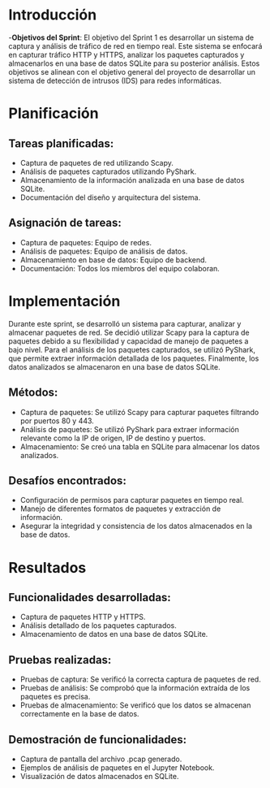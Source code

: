 # Introducción

-**Objetivos del Sprint**:
El objetivo del Sprint 1 es desarrollar un sistema de captura y análisis de tráfico de red en tiempo real. Este sistema se enfocará en capturar tráfico HTTP y HTTPS, analizar los paquetes capturados y almacenarlos en una base de datos SQLite para su posterior análisis. Estos objetivos se alinean con el objetivo general del proyecto de desarrollar un sistema de detección de intrusos (IDS) para redes informáticas.

# Planificación

## Tareas planificadas:
* Captura de paquetes de red utilizando Scapy.
* Análisis de paquetes capturados utilizando PyShark.
* Almacenamiento de la información analizada en una base de datos SQLite.
* Documentación del diseño y arquitectura del sistema.

## Asignación de tareas:
* Captura de paquetes: Equipo de redes.
* Análisis de paquetes: Equipo de análisis de datos.
* Almacenamiento en base de datos: Equipo de backend.
* Documentación: Todos los miembros del equipo colaboran.

# Implementación
Durante este sprint, se desarrolló un sistema para capturar, analizar y almacenar paquetes de red. Se decidió utilizar Scapy para la captura de paquetes debido a su flexibilidad y capacidad de manejo de paquetes a bajo nivel. Para el análisis de los paquetes capturados, se utilizó PyShark, que permite extraer información detallada de los paquetes. Finalmente, los datos analizados se almacenaron en una base de datos SQLite.

## Métodos:
* Captura de paquetes: Se utilizó Scapy para capturar paquetes filtrando por puertos 80 y 443.
* Análisis de paquetes: Se utilizó PyShark para extraer información relevante como la IP de origen, IP de destino y puertos.
* Almacenamiento: Se creó una tabla en SQLite para almacenar los datos analizados.

## Desafíos encontrados:
* Configuración de permisos para capturar paquetes en tiempo real.
* Manejo de diferentes formatos de paquetes y extracción de información.
* Asegurar la integridad y consistencia de los datos almacenados en la base de datos.

# Resultados

## Funcionalidades desarrolladas:
* Captura de paquetes HTTP y HTTPS.
* Análisis detallado de los paquetes capturados.
* Almacenamiento de datos en una base de datos SQLite.

## Pruebas realizadas:
* Pruebas de captura: Se verificó la correcta captura de paquetes de red.
* Pruebas de análisis: Se comprobó que la información extraída de los paquetes es precisa.
* Pruebas de almacenamiento: Se verificó que los datos se almacenan correctamente en la base de datos.

## Demostración de funcionalidades:
* Captura de pantalla del archivo .pcap generado.
* Ejemplos de análisis de paquetes en el Jupyter Notebook.
* Visualización de datos almacenados en SQLite.
